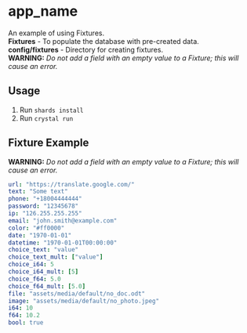 # app_name

An example of using Fixtures.
<br>
**Fixtures** - To populate the database with pre-created data.
<br>
**config/fixtures** - Directory for creating fixtures.
<br>
**WARNING:** _Do not add a field with an empty value to a Fixture; this will cause an error._

## Usage

1. Run `shards install`
2. Run `crystal run`

## Fixture Example

**WARNING:** _Do not add a field with an empty value to a Fixture; this will cause an error._

```yaml
url: "https://translate.google.com/"
text: "Some text"
phone: "+18004444444"
password: "12345678"
ip: "126.255.255.255"
email: "john.smith@example.com"
color: "#ff0000"
date: "1970-01-01"
datetime: "1970-01-01T00:00:00"
choice_text: "value"
choice_text_mult: ["value"]
choice_i64: 5
choice_i64_mult: [5]
choice_f64: 5.0
choice_f64_mult: [5.0]
file: "assets/media/default/no_doc.odt"
image: "assets/media/default/no_photo.jpeg"
i64: 10
f64: 10.2
bool: true
```
